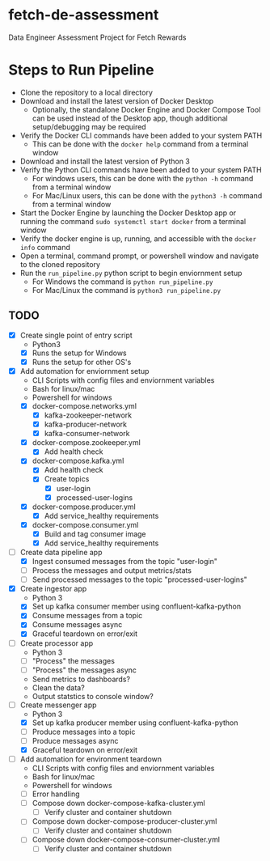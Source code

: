 # fetch-de-assessment
 Data Engineer Assessment Project for Fetch Rewards

# Steps to Run Pipeline
- Clone the repository to a local directory
- Download and install the latest version of Docker Desktop
    - Optionally, the standalone Docker Engine and Docker Compose Tool can be used instead of the Desktop app, though additional setup/debugging may be required 
- Verify the Docker CLI commands have been added to your system PATH
    - This can be done with the `docker help` command from a terminal window
- Download and install the latest version of Python 3
- Verify the Python CLI commands have been added to your system PATH
    - For windows users, this can be done with the `python -h` command from a terminal window
    - For Mac/Linux users, this can be done with the `python3 -h` command from a terminal window
- Start the Docker Engine by launching the Docker Desktop app or running the command `sudo systemctl start docker` from a terminal window
- Verify the docker engine is up, running, and accessible with the `docker info` command
- Open a terminal, command prompt, or powershell window and navigate to the cloned repository
- Run the `run_pipeline.py` python script to begin enviornment setup
    - For Windows the command is `python run_pipeline.py`
    - For Mac/Linux the command is `python3 run_pipeline.py`

## TODO
- [x] Create single point of entry script
    - Python3
    - [x] Runs the setup for Windows
    - [x] Runs the setup for other OS's
- [x] Add automation for enviornment setup
    - CLI Scripts with config files and enviornment variables
    - Bash for linux/mac
    - Powershell for windows
    - [x] docker-compose.networks.yml
        - [x] kafka-zookeeper-network
        - [x] kafka-producer-network
        - [x] kafka-consumer-network
    - [x] docker-compose.zookeeper.yml
        - [x] Add health check
    - [x] docker-compose.kafka.yml
        - [x] Add health check
        - [x] Create topics
            - [x] user-login
            - [x] processed-user-logins
    - [x] docker-compose.producer.yml
        - [x] Add service_healthy requirements
    - [x] docker-compose.consumer.yml
        - [x] Build and tag consumer image
        - [x] Add service_healthy requirements
- [ ] Create data pipeline app
    - [x] Ingest consumed messages from the topic "user-login"
    - [ ] Process the messages and output metrics/stats
    - [ ] Send processed messages to the topic "processed-user-logins"
- [x] Create ingestor app
    - Python 3
    - [x] Set up kafka consumer member using confluent-kafka-python
    - [x] Consume messages from a topic
    - [x] Consume messages async
    - [x] Graceful teardown on error/exit
- [ ] Create processor app
    - Python 3
    - [ ] "Process" the messages
    - [ ] "Process" the messages async
    - Send metrics to dashboards?
    - Clean the data?
    - Output statstics to console window?
- [ ] Create messenger app
    - Python 3
    - [x] Set up kafka producer member using confluent-kafka-python
    - [ ] Produce messages into a topic
    - [ ] Produce messages async
    - [x] Graceful teardown on error/exit
- [ ] Add automation for environment teardown
    - CLI Scripts with config files and enviornment variables
    - Bash for linux/mac
    - Powershell for windows
    - [ ] Error handling
    - [ ] Compose down docker-compose-kafka-cluster.yml
        - [ ] Verify cluster and container shutdown
    - [ ] Compose down docker-compose-producer-cluster.yml
        - [ ] Verify cluster and container shutdown
    - [ ] Compose down docker-compose-consumer-cluster.yml
        - [ ] Verify cluster and container shutdown